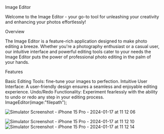 
Image Editor

Welcome to the Image Editor - your go-to tool for unleashing your creativity and enhancing your photos effortlessly!

Overview

The Image Editor is a feature-rich application designed to make photo editing a breeze. Whether you're a photography enthusiast or a casual user, our intuitive interface and powerful editing tools cater to your needs the Image Editor puts the power of professional photo editing in the palm of your hands.

Features

Basic Editing Tools:  fine-tune your images to perfection.
Intuitive User Interface: A user-friendly design ensures a seamless and enjoyable editing experience.
Undo/Redo Functionality: Experiment fearlessly with the ability to undo or redo any step in your editing process.
ImageEditor(image:"filepath");

![Simulator Screenshot - iPhone 15 Pro - 2024-01-17 at 11 12 06](https://github.com/Aruljebaraj/aj_image_editor/assets/34904782/b24c16d3-80f8-4a94-b1c7-ec96c1adb5d9)

![Simulator Screenshot - iPhone 15 Pro - 2024-01-17 at 11 12 10](https://github.com/Aruljebaraj/aj_image_editor/assets/34904782/0b466cd1-60ae-4aeb-a0db-5dc50bff5dea)
![Simulator Screenshot - iPhone 15 Pro - 2024-01-17 at 11 12 14](https://github.com/Aruljebaraj/aj_image_editor/assets/34904782/788025aa-d0e5-4381-a700-cf3202da2337)
